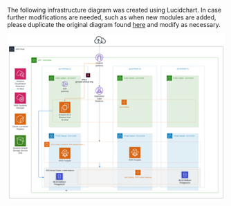 The following infrastructure diagram was created using Lucidchart. In case further modifications are needed, such as when new modules are added, please duplicate the original diagram found [here](<https://lucid.app/lucidchart/803dcda3-e444-4d4f-b88b-432175a91bc5/edit?viewport_loc=-693%2C65%2C3989%2C1788%2C0_0&invitationId=inv_1bd4718b-629c-4991-a22f-134b744b0b36>) and modify as necessary.

![Diagram of the Complete Infrastructure](assets/images/architecture/diagram-complete.svg?raw=true)
